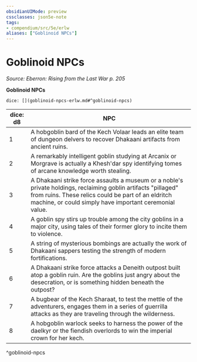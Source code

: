 ```yaml
---
obsidianUIMode: preview
cssclasses: json5e-note
tags:
- compendium/src/5e/erlw
aliases: ["Goblinoid NPCs"]
---
```

# Goblinoid NPCs
*Source: Eberron: Rising from the Last War p. 205* 

**Goblinoid NPCs**

`dice: [](goblinoid-npcs-erlw.md#^goblinoid-npcs)`

| dice: d8 | NPC |
|----------|-----|
| 1 | A hobgoblin bard of the Kech Volaar leads an elite team of dungeon delvers to recover Dhakaani artifacts from ancient ruins. |
| 2 | A remarkably intelligent goblin studying at Arcanix or Morgrave is actually a Khesh'dar spy identifying tomes of arcane knowledge worth stealing. |
| 3 | A Dhakaani strike force assaults a museum or a noble's private holdings, reclaiming goblin artifacts "pillaged" from ruins. These relics could be part of an eldritch machine, or could simply have important ceremonial value. |
| 4 | A goblin spy stirs up trouble among the city goblins in a major city, using tales of their former glory to incite them to violence. |
| 5 | A string of mysterious bombings are actually the work of Dhakaani sappers testing the strength of modern fortifications. |
| 6 | A Dhakaani strike force attacks a Deneith outpost built atop a goblin ruin. Are the goblins just angry about the desecration, or is something hidden beneath the outpost? |
| 7 | A bugbear of the Kech Sharaat, to test the mettle of the adventurers, engages them in a series of guerrilla attacks as they are traveling through the wilderness. |
| 8 | A hobgoblin warlock seeks to harness the power of the daelkyr or the fiendish overlords to win the imperial crown for her kech. |
^goblinoid-npcs